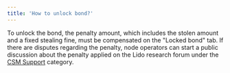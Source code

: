 ```yaml
---
title: 'How to unlock bond?'
---
```


To unlock the bond, the penalty amount, which includes the stolen amount and a fixed stealing fine, must be compensated on the "Locked bond" tab. If there are disputes regarding the penalty, node operators can start a public discussion about the penalty applied on the Lido research forum under the [CSM Support](https://research.lido.fi/c/csm-support/21) category.
